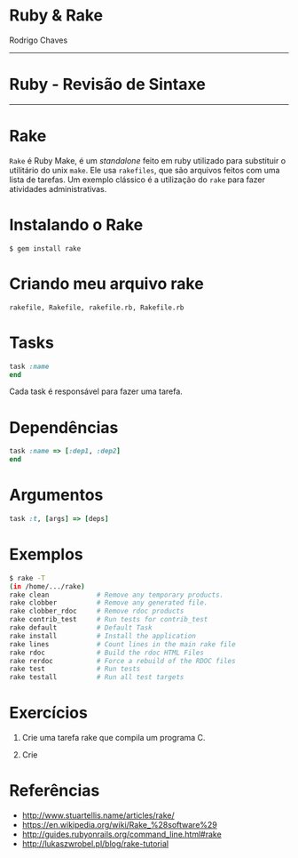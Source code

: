 # Ruby & Rake

Rodrigo Chaves

---

# Ruby - Revisão de Sintaxe

---

# Rake

`Rake` é Ruby Make, é um *standalone* feito em ruby utilizado para substituir
o utilitário do unix `make`. Ele usa `rakefiles`, que são arquivos feitos
com uma lista de tarefas. Um exemplo clássico é a utilização do `rake` para
fazer atividades administrativas.

# Instalando o Rake

`$ gem install rake`

# Criando meu arquivo rake

```rakefile, Rakefile, rakefile.rb, Rakefile.rb```

# Tasks

```ruby
task :name
end
```

Cada task é responsável para fazer uma tarefa.

# Dependências

```ruby
task :name => [:dep1, :dep2]
end
```

# Argumentos

```ruby
task :t, [args] => [deps]
```

# Exemplos

```bash
$ rake -T
(in /home/.../rake)
rake clean            # Remove any temporary products.
rake clobber          # Remove any generated file.
rake clobber_rdoc     # Remove rdoc products
rake contrib_test     # Run tests for contrib_test
rake default          # Default Task
rake install          # Install the application
rake lines            # Count lines in the main rake file
rake rdoc             # Build the rdoc HTML Files
rake rerdoc           # Force a rebuild of the RDOC files
rake test             # Run tests
rake testall          # Run all test targets
```

# Exercícios

1. Crie uma tarefa rake que compila um programa C.

2. Crie 

# Referências

+ http://www.stuartellis.name/articles/rake/
+ https://en.wikipedia.org/wiki/Rake_%28software%29
+ http://guides.rubyonrails.org/command_line.html#rake
+ http://lukaszwrobel.pl/blog/rake-tutorial